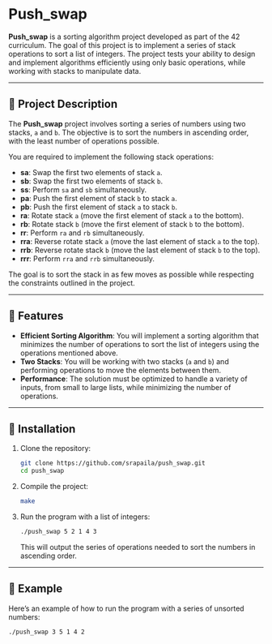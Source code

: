 # Push_swap

**Push_swap** is a sorting algorithm project developed as part of the 42 curriculum. The goal of this project is to implement a series of stack operations to sort a list of integers. The project tests your ability to design and implement algorithms efficiently using only basic operations, while working with stacks to manipulate data.

---

## 🧩 Project Description

The **Push_swap** project involves sorting a series of numbers using two stacks, `a` and `b`. The objective is to sort the numbers in ascending order, with the least number of operations possible.

You are required to implement the following stack operations:
- **sa**: Swap the first two elements of stack `a`.
- **sb**: Swap the first two elements of stack `b`.
- **ss**: Perform `sa` and `sb` simultaneously.
- **pa**: Push the first element of stack `b` to stack `a`.
- **pb**: Push the first element of stack `a` to stack `b`.
- **ra**: Rotate stack `a` (move the first element of stack `a` to the bottom).
- **rb**: Rotate stack `b` (move the first element of stack `b` to the bottom).
- **rr**: Perform `ra` and `rb` simultaneously.
- **rra**: Reverse rotate stack `a` (move the last element of stack `a` to the top).
- **rrb**: Reverse rotate stack `b` (move the last element of stack `b` to the top).
- **rrr**: Perform `rra` and `rrb` simultaneously.

The goal is to sort the stack in as few moves as possible while respecting the constraints outlined in the project.

---

## 🚀 Features

- **Efficient Sorting Algorithm**: You will implement a sorting algorithm that minimizes the number of operations to sort the list of integers using the operations mentioned above.
- **Two Stacks**: You will be working with two stacks (`a` and `b`) and performing operations to move the elements between them.
- **Performance**: The solution must be optimized to handle a variety of inputs, from small to large lists, while minimizing the number of operations.

---

## 🔧 Installation

1. Clone the repository:

    ```bash
    git clone https://github.com/srapaila/push_swap.git
    cd push_swap
    ```

2. Compile the project:

    ```bash
    make
    ```

3. Run the program with a list of integers:

    ```bash
    ./push_swap 5 2 1 4 3
    ```

    This will output the series of operations needed to sort the numbers in ascending order.

---

## 🧪 Example

Here’s an example of how to run the program with a series of unsorted numbers:

```bash
./push_swap 3 5 1 4 2
